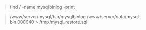 > find  / -name mysqlbinlog -print

> /www/server/mysql/bin/mysqlbinlog  /www/server/data/mysql-bin.000040 > /tmp/mysql_restore.sql
